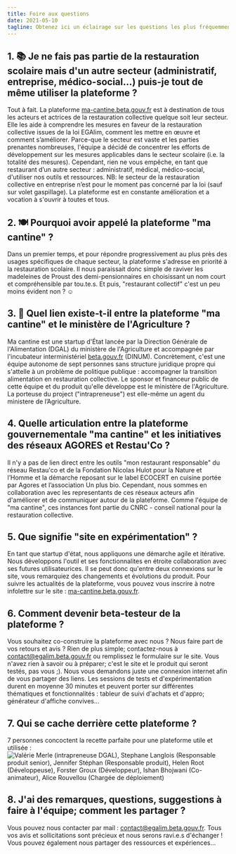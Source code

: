 ```yaml
---
title: Foire aux questions
date: 2021-05-10
tagline: Obtenez ici un éclairage sur les questions les plus fréquemment posées sur ma cantine
---
```


## 1. 📚 Je ne fais pas partie de la restauration scolaire mais d'un autre secteur (administratif, entreprise, médico-social...) puis-je tout de même utiliser la plateforme ? 

Tout à fait. La plateforme [ma-cantine.beta.gouv.fr](https://ma-cantine.beta.gouv.fr) est à destination de tous les acteurs et actrices de la restauration collective quelque soit leur secteur. Elle les aide à comprendre les mesures en faveur de la restauration collective issues de la loi EGAlim, comment les mettre en œuvre et comment s’améliorer. 
Parce-que le secteur est vaste et les parties prenantes nombreuses, l'équipe a décidé de concentrer les efforts de développement sur les mesures applicables dans le secteur scolaire (i.e. la totalité des mesures). Cependant, rien ne vous empêche, en tant que restaurant d’un autre secteur : administratif, médical, médico-social, d'utiliser nos outils et ressources. 
NB: le secteur de la restauration collective en entreprise n’est pour le moment pas concerné par la loi (sauf sur volet gaspillage).
La plateforme est en constante amélioration et a vocation à s'ouvrir à toutes et tous. 

## 2. 🍽 Pourquoi avoir appelé la plateforme "ma cantine" ? 

Dans un premier temps, et pour répondre progressivement au plus près des usages spécifiques de chaque secteur, la plateforme s'adresse en priorité à la restauration scolaire. 
Il nous paraissait donc simple de raviver les madeleines de Proust des demi-pensionnaires en choisissant un nom court et compréhensible par tou.te.s. 
Et puis, "restaurant collectif" c'est un peu moins évident non ? ☺️

## 3. 🏬 Quel lien existe-t-il entre la plateforme "ma cantine" et le ministère de l'Agriculture ? 

Ma cantine est une startup d'État lancée par la Direction Générale de l'Alimentation (DGAL) du ministère de l'Agriculture et accompagnée par l'incubateur interministériel [beta.gouv.fr](https://beta.gouv.fr) (DINUM). 
Concrètement, c'est une équipe autonome de sept personnes sans structure juridique propre qui s'attelle à un problème de politique publique : accompagner la transition alimentation en restauration collective. 
Le sponsor et financeur public de cette équipe et du produit qu'elle développe est le ministère de l'Agriculture. 
La porteuse du project ("intrapreneuse") est elle-même un agent du ministere de l’Agriculture.

## 4. Quelle articulation entre la plateforme gouvernementale "ma cantine" et les initiatives des réseaux AGORES et Restau'Co ? 

Il n'y a pas de lien direct entre les outils "mon restaurant responsable" du réseau Restau'co et de la Fondation Nicolas Hulot pour la Nature et l’Homme et la démarche reposant sur le label ECOCERT en cuisine portée par Agores et l’association Un plus bio. Cependant, nous sommes en collaboration avec les representants de ces réseaux acteurs afin d'améliorer et de communiquer autour de la plateforme. 
Comme l'équipe de "ma cantine", ces instances font partie du CNRC - conseil national pour la restauration collective. 


## 5. Que signifie "site en expérimentation" ?

En tant que startup d'état, nous appliquons une démarche agile et itérative. Nous développons l'outil et ses fonctionnalites en étroite collaboration avec ses futures utilisateurices. 
Il se peut donc qu'entre deux connexions sur le site, vous remarquiez des changements et évolutions du produit. 
Pour suivre les actualités de la plateforme, vous pouvez vous inscrire à notre infolettre sur le site : [ma-cantine.beta.gouv.fr](https://ma-cantine.beta.gouv.fr).

## 6. Comment devenir beta-testeur de la plateforme ? 

Vous souhaitez co-construire la plateforme avec nous ? Nous faire part de vos retours et avis ? Rien de plus simple; contactez-nous à [contact@egalim.beta.gouv.fr](mailto:contact@egalim.beta.gouv.fr) ou remplissez le formulaire sur le site. 
Vous n'avez rien à savoir ou à préparer; c'est le site et le produit qui seront testés, pas vous ;). Nous vous demandons juste une connexion internet afin de vous partager des liens.
Les sessions de tests et d'expérimentation durent en moyenne 30 minutes et peuvent porter sur différentes thématiques et fonctionnalités : tableur de suivi d'achats et d'appro; générateur d'affiche convives...

## 7. Qui se cache derrière cette plateforme ? 

7 personnes concoctent la recette parfaite pour une plateforme utile et utilisée : 
![Valérie Merle (intrapreneuse DGAL), Stephane Langlois (Responsable produit senior), Jennifer Stéphan (Responsable produit), Helen Root (Développeuse), Forster Groux (Développeur), Ishan Bhojwani (Co-animateur), Alice Rouvellou (Chargée de déploiement)](https://user-images.githubusercontent.com/36134318/117666818-8d66a780-b1a4-11eb-84e1-7d95c58e9c0c.png)


## 8. J'ai des remarques, questions, suggestions à faire à l'équipe; comment les partager ?

Vous pouvez nous contacter par mail : [contact@egalim.beta.gouv.fr](mailto:contact@egalim.beta.gouv.fr). Tous vos avis et sollicitations sont précieux et nous serons ravi.e.s d'échanger ! Vous pouvez également nous partager des ressources et expériences...
